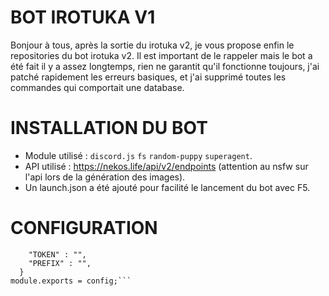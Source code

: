# BOT IROTUKA V1
Bonjour à tous, après la sortie du irotuka v2, je vous propose enfin le repositories du bot irotuka v2.
Il est important de le rappeler mais le bot a été fait il y a assez longtemps, rien ne garantit qu'il fonctionne toujours, j'ai patché rapidement les erreurs basiques, et j'ai supprimé toutes les commandes qui comportait une database.

# INSTALLATION DU BOT

- Module utilisé : `discord.js` `fs` `random-puppy` `superagent`.
- API utilisé : https://nekos.life/api/v2/endpoints (attention au nsfw sur l'api lors de la génération des images).
- Un launch.json a été ajouté pour facilité le lancement du bot avec F5.

# CONFIGURATION

```const config = {
    "TOKEN" : "",
    "PREFIX" : "",
  }
module.exports = config;```
